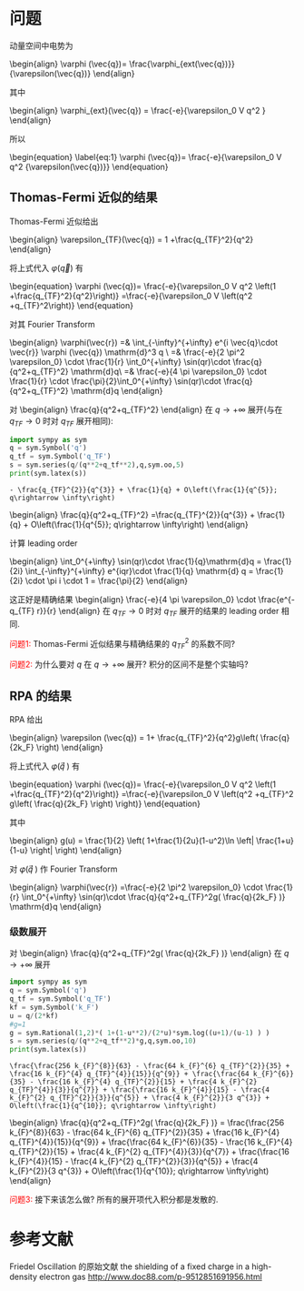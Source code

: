 
# 问题

动量空间中电势为

\begin{align}
\varphi (\vec{q})= \frac{\varphi_{ext(\vec{q})}}{\varepsilon(\vec{q})}
\end{align}

其中

\begin{align}
\varphi_{ext}(\vec{q}) = \frac{-e}{\varepsilon_0 V q^2 }
\end{align}

所以

\begin{equation}
\label{eq:1}
\varphi (\vec{q})= \frac{-e}{\varepsilon_0 V q^2 {\varepsilon(\vec{q})}}
\end{equation}

## Thomas-Fermi 近似的结果

Thomas-Fermi 近似给出

\begin{align}
\varepsilon_{TF}(\vec{q}) = 1 +\frac{q_{TF}^2}{q^2}
\end{align}

将上式代入 $\varphi(\vec{q})$ 有

\begin{equation}
\varphi (\vec{q})= \frac{-e}{\varepsilon_0 V q^2 \left(1 +\frac{q_{TF}^2}{q^2}\right)} 
=\frac{-e}{\varepsilon_0 V \left(q^2 +q_{TF}^2\right)} 
\end{equation}

对其 Fourier Transform

\begin{align}
\varphi(\vec{r}) =& \int_{-\infty}^{+\infty} e^{i \vec{q}\cdot \vec{r}} \varphi (\vec{q}) \mathrm{d}^3 q \\
=& \frac{-e}{2 \pi^2 \varepsilon_0} \cdot \frac{1}{r} \int_0^{+\infty} \sin(qr)\cdot \frac{q}{q^2+q_{TF}^2} \mathrm{d}q\\
=& \frac{-e}{4 \pi \varepsilon_0} \cdot \frac{1}{r} \cdot \frac{\pi}{2}\int_0^{+\infty} \sin(qr)\cdot \frac{q}{q^2+q_{TF}^2} \mathrm{d}q
\end{align}

对
\begin{align}
\frac{q}{q^2+q_{TF}^2}
\end{align}
在 $q \rightarrow +\infty$ 展开(与在 $q_{TF}\rightarrow 0$ 时对 $q_{TF}$ 展开相同):


```python
import sympy as sym
q = sym.Symbol('q')
q_tf = sym.Symbol('q_TF')
s = sym.series(q/(q**2+q_tf**2),q,sym.oo,5)
print(sym.latex(s))
```

    - \frac{q_{TF}^{2}}{q^{3}} + \frac{1}{q} + O\left(\frac{1}{q^{5}}; q\rightarrow \infty\right)


\begin{align}
\frac{q}{q^2+q_{TF}^2}  =\frac{q_{TF}^{2}}{q^{3}} + \frac{1}{q} + O\left(\frac{1}{q^{5}}; q\rightarrow \infty\right)
\end{align}

计算 leading order

\begin{align}
 \int_0^{+\infty} \sin(qr)\cdot \frac{1}{q}\mathrm{d}q = \frac{1}{2i} \int_{-\infty}^{+\infty} e^{iqr}\cdot \frac{1}{q} \mathrm{d}
q = \frac{1}{2i} \cdot \pi i \cdot 1 = \frac{\pi}{2}
\end{align}

这正好是精确结果 
\begin{align}
\frac{-e}{4 \pi \varepsilon_0} \cdot \frac{e^{-q_{TF} r}}{r}
\end{align}
在 $q_{TF}\rightarrow 0$ 时对 $q_{TF}$ 展开的结果的 leading order 相同.

<font color=red>问题1:</font> Thomas-Fermi 近似结果与精确结果的 $q_{TF}^2$ 的系数不同? 

<font color=red>问题2:</font> 为什么要对 $q$ 在 $q\rightarrow +\infty$ 展开? 积分的区间不是整个实轴吗?

## RPA 的结果

RPA 给出

\begin{align}
\varepsilon (\vec{q}) = 1+ \frac{q_{TF}^2}{q^2}g\left( \frac{q}{2k_F} \right)
\end{align}

将上式代入  𝜑(𝑞⃗ )  有

\begin{equation}
\varphi (\vec{q})= \frac{-e}{\varepsilon_0 V q^2 \left(1 +\frac{q_{TF}^2}{q^2}\right)} 
=\frac{-e}{\varepsilon_0 V \left(q^2 +q_{TF}^2 g\left( \frac{q}{2k_F} \right) \right)} 
\end{equation}

其中

\begin{align}
g(u) = \frac{1}{2} \left( 1+\frac{1}{2u}(1-u^2)\ln \left| \frac{1+u}{1-u} \right| \right)
\end{align}

对 𝜑(𝑞⃗ ) 作 Fourier Transform  

\begin{align}
\varphi(\vec{r}) =\frac{-e}{2 \pi^2 \varepsilon_0} \cdot \frac{1}{r} \int_0^{+\infty}  \sin(qr)\cdot \frac{q}{q^2+q_{TF}^2g( \frac{q}{2k_F} )} \mathrm{d}q
\end{align}

### 级数展开

对 
\begin{align}
\frac{q}{q^2+q_{TF}^2g( \frac{q}{2k_F} )}
\end{align} 
在 $q\rightarrow +\infty$ 展开


```python
import sympy as sym
q = sym.Symbol('q')
q_tf = sym.Symbol('q_TF')
kf = sym.Symbol('k_F')
u = q/(2*kf)
#g=1
g = sym.Rational(1,2)*( 1+(1-u**2)/(2*u)*sym.log((u+1)/(u-1) ) )
s = sym.series(q/(q**2+q_tf**2)*g,q,sym.oo,10)
print(sym.latex(s))

```

    \frac{\frac{256 k_{F}^{8}}{63} - \frac{64 k_{F}^{6} q_{TF}^{2}}{35} + \frac{16 k_{F}^{4} q_{TF}^{4}}{15}}{q^{9}} + \frac{\frac{64 k_{F}^{6}}{35} - \frac{16 k_{F}^{4} q_{TF}^{2}}{15} + \frac{4 k_{F}^{2} q_{TF}^{4}}{3}}{q^{7}} + \frac{\frac{16 k_{F}^{4}}{15} - \frac{4 k_{F}^{2} q_{TF}^{2}}{3}}{q^{5}} + \frac{4 k_{F}^{2}}{3 q^{3}} + O\left(\frac{1}{q^{10}}; q\rightarrow \infty\right)


\begin{align}
\frac{q}{q^2+q_{TF}^2g( \frac{q}{2k_F} )} = \frac{\frac{256 k_{F}^{8}}{63} - \frac{64 k_{F}^{6} q_{TF}^{2}}{35} + \frac{16 k_{F}^{4} q_{TF}^{4}}{15}}{q^{9}} + \frac{\frac{64 k_{F}^{6}}{35} - \frac{16 k_{F}^{4} q_{TF}^{2}}{15} + \frac{4 k_{F}^{2} q_{TF}^{4}}{3}}{q^{7}} + \frac{\frac{16 k_{F}^{4}}{15} - \frac{4 k_{F}^{2} q_{TF}^{2}}{3}}{q^{5}} + \frac{4 k_{F}^{2}}{3 q^{3}} + O\left(\frac{1}{q^{10}}; q\rightarrow \infty\right)
\end{align}

<font color=red>问题3:</font> 接下来该怎么做? 所有的展开项代入积分都是发散的.

# 参考文献


Friedel Oscillation 的原始文献 the shielding of a fixed charge in a high-density electron gas http://www.doc88.com/p-9512851691956.html 
